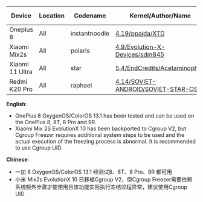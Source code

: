 | Device | Location | Codename | Kernel/Author/Name | OS | Android | Pack Method | KernelSU | SuSFS | Hook | KPM | Re:Kernel | Status |  
|---|---|---|---|---|---|---|---|---|---|---|---|---|  
| Oneplus 8 | All | instantnoodle | [4.19/ppajda/XTD](https://github.com/ppajda/android_kernel_oneplus_sm8250) | Oxygen OS 13.1 | 13 | AnyKernel3 | Magic | ✅ | Normal | ❌ | ❌ | Stable |  
| Xiaomi Mix2s | All | polaris | [4.9/Evolution-X-Devices/sdm845](https://github.com/Evolution-X-Devices/kernel_xiaomi_sdm845) | Evolution X 10.X | 15 | AnyKernel3 | SukiSU(U) | ✅ | Normal | ✅ | ✅ | Stable |  
| Xiaomi 11 Ultra | All | star | [5.4/EndCredits/Acetaminophen](https://github.com/EndCredits/android_kernel_xiaomi_sm8350-miui) | HyperOS | 14 | Anykernel3 | rsuntk | ✅ | Normal | ❌ | ❌ | Stable |  
| Redmi K20 Pro | All | raphael | [4.14/SOVIET-ANDROID/SOVIET-STAR-OSS](https://github.com/SOVIET-ANDROID/kernel_xiaomi_raphael) | Based-AOSP | 15 | AnyKernel3 | rsuntk | ✅ | Syscall | ❌ | ❌ | Stable |  

**English**:  
- OnePlus 8 OxygenOS/ColorOS 13.1 has been tested and can be used on the OnePlus 8, 8T, 8 Pro and 9R.
- Xiaomi Mix 2S EvolutionX 10 has been backported to Cgroup V2, but Cgroup Freezer requires additional system steps to be used and the actual execution of the freezing process is abnormal. It is recommended to use Cgroup UID.

**Chinese**:  
- 一加 8 OxygenOS/ColorOS 13.1 经测试8、8T、8 Pro、9R 都可用
- 小米 Mix2s EvolutionX 10 已移植Cgroup V2，但Cgroup Freezer需要依赖系统额外步骤才能使用且该功能实际执行冻结过程异常，建议使用Cgroup UID
